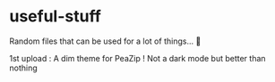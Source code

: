 # useful-stuff
Random files that can be used for a lot of things... 🙂

1st upload : A dim theme for PeaZip ! Not a dark mode but better than nothing
